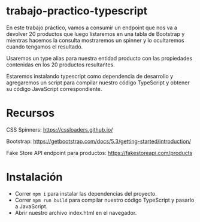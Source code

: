 # trabajo-practico-typescript
En este trabajo práctico, vamos a consumir un endpoint que nos va a devolver 20 productos que luego listaremos en una tabla de Bootstrap y mientras hacemos la consulta mostraremos un spinner y lo ocultaremos cuando tengamos el resultado.

Usaremos un type alias para nuestra entidad producto con las propiedades contenidas en los 20 productos resultantes.

Estaremos instalando typescript como dependencia de desarrollo y agregaremos un script para compilar nuestro código TypeScript y obtener su código JavaScript correspondiente.

# Recursos
CSS Spinners: https://cssloaders.github.io/

Bootstrap: https://getbootstrap.com/docs/5.3/getting-started/introduction/

Fake Store API endpoint para productos: https://fakestoreapi.com/products

# Instalación

- Correr `npm i` para instalar las dependencias del proyecto.
- Correr `npm run build` para compilar nuestro código TypeScript y pasarlo a JavaScript.
- Abrir nuestro archivo index.html en el navegador.
